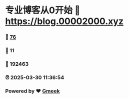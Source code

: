 # 专业博客从0开始 :link: https://blog.00002000.xyz 
### :page_facing_up: [76](https://blog.00002000.xyz/tag.html) 
### :speech_balloon: 11 
### :hibiscus: 192463 
### :alarm_clock: 2025-03-30 11:36:54 
### Powered by :heart: [Gmeek](https://github.com/Meekdai/Gmeek)
